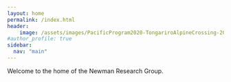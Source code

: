 ```yaml
---
layout: home
permalink: /index.html
header: 
    image: /assets/images/PacificProgram2020-TongariroAlpineCrossing-20200117_132709_small_crop.jpeg
#author_profile: true
sidebar:
  nav: "main"
---
```


Welcome to the home of the Newman Research Group.  